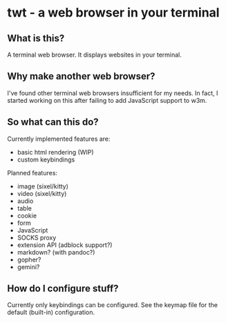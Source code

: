 # twt - a web browser in your terminal

## What is this?
A terminal web browser. It displays websites in your terminal.

## Why make another web browser?
I've found other terminal web browsers insufficient for my needs. In fact, I started working on this after failing to add JavaScript support to w3m.

## So what can this do?
Currently implemented features are:
* basic html rendering (WIP)
* custom keybindings

Planned features:
* image (sixel/kitty)
* video (sixel/kitty)
* audio
* table
* cookie
* form
* JavaScript
* SOCKS proxy
* extension API (adblock support?)
* markdown? (with pandoc?)
* gopher?
* gemini?

## How do I configure stuff?
Currently only keybindings can be configured. See the keymap file for the default (built-in) configuration.
